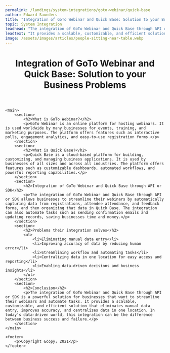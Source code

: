 ```yaml
---
permalink: /landings/system-integrations/goto-webinar/quick-base
author: Edward Saunders
title: "Integration of GoTo Webinar and Quick Base: Solution to your Business Problems"
topic: System Integration
leadhead: "The integration of GoTo Webinar and Quick Base through API or SDK is a powerful solution for businesses that want to streamline their webinars and automate tasks"
leadtext: "It provides a scalable, customizable, and efficient solution that eliminates manual data entry, improves accuracy, and centralizes data in one location. In today’s data-driven world, this integration can be the difference between business success and failure."
image: /assets/images/articles/people-sitting-near-table.webp
---
```

<div class="arttext">	<header>
		<h1>Integration of GoTo Webinar and Quick Base: Solution to your Business Problems</h1>
	</header>
	
	<main>
		<section>
			<h2>What is GoTo Webinar?</h2>
			<p>GoTo Webinar is an online platform for hosting webinars. It is used worldwide by many businesses for events, training, and marketing purposes. The platform offers features such as interactive polls, engagement analytics, and easy-to-use registration forms.</p>
		</section>
		<section>
			<h2>What is Quick Base?</h2>
			<p>Quick Base is a cloud-based platform for building, customizing, and managing business applications. It is used by businesses of all sizes and across all industries. The platform offers features such as customizable dashboards, automated workflows, and powerful reporting capabilities.</p>
		</section>
		<section>
			<h2>Integration of GoTo Webinar and Quick Base through API or SDK</h2>
			<p>The integration of GoTo Webinar and Quick Base through API or SDK allows businesses to streamline their webinars by automatically capturing data from registrations, attendee attendance, and feedback forms, and then organizing that data in Quick Base. The integration can also automate tasks such as sending confirmation emails and updating records, saving businesses time and money.</p>
		</section>
		<section>
			<h2>Problems their integration solves</h2>
			<ul>
				<li>Eliminating manual data entry</li>
				<li>Improving accuracy of data by reducing human error</li>
				<li>Streamlining workflow and automating tasks</li>
				<li>Centralizing data in one location for easy access and reporting</li>
				<li>Enabling data-driven decisions and business insights</li>
			</ul>
		</section>
		<section>
			<h2>Conclusion</h2>
			<p>The integration of GoTo Webinar and Quick Base through API or SDK is a powerful solution for businesses that want to streamline their webinars and automate tasks. It provides a scalable, customizable, and efficient solution that eliminates manual data entry, improves accuracy, and centralizes data in one location. In today’s data-driven world, this integration can be the difference between business success and failure.</p>
		</section>
	</main>
	
	<footer>
		<p>Copyright &copy; 2021</p>
	</footer>
</div>